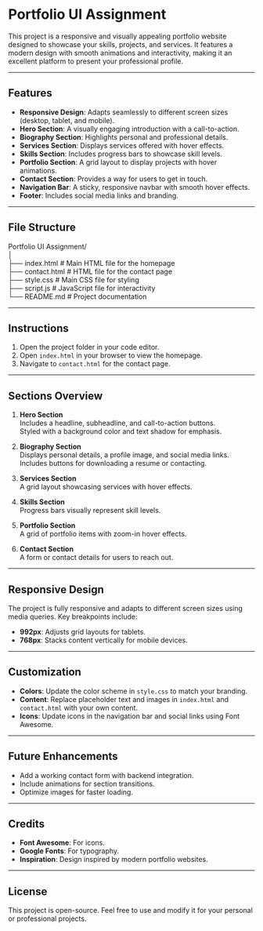 # Portfolio UI Assignment

This project is a responsive and visually appealing portfolio website designed to showcase your skills, projects, and services. It features a modern design with smooth animations and interactivity, making it an excellent platform to present your professional profile.

---

## Features

- **Responsive Design**: Adapts seamlessly to different screen sizes (desktop, tablet, and mobile).
- **Hero Section**: A visually engaging introduction with a call-to-action.
- **Biography Section**: Highlights personal and professional details.
- **Services Section**: Displays services offered with hover effects.
- **Skills Section**: Includes progress bars to showcase skill levels.
- **Portfolio Section**: A grid layout to display projects with hover animations.
- **Contact Section**: Provides a way for users to get in touch.
- **Navigation Bar**: A sticky, responsive navbar with smooth hover effects.
- **Footer**: Includes social media links and branding.

---

## File Structure

Portfolio UI Assignment/  
│  
├── index.html # Main HTML file for the homepage  
├── contact.html # HTML file for the contact page  
├── style.css # Main CSS file for styling  
├── script.js # JavaScript file for interactivity    
└── README.md # Project documentation

---

## Instructions

1. Open the project folder in your code editor.
2. Open `index.html` in your browser to view the homepage.
3. Navigate to `contact.html` for the contact page.

---

## Sections Overview

1. **Hero Section**  
   Includes a headline, subheadline, and call-to-action buttons.  
   Styled with a background color and text shadow for emphasis.

2. **Biography Section**  
   Displays personal details, a profile image, and social media links.  
   Includes buttons for downloading a resume or contacting.

3. **Services Section**  
   A grid layout showcasing services with hover effects.

4. **Skills Section**  
   Progress bars visually represent skill levels.

5. **Portfolio Section**  
   A grid of portfolio items with zoom-in hover effects.

6. **Contact Section**  
   A form or contact details for users to reach out.

---

## Responsive Design

The project is fully responsive and adapts to different screen sizes using media queries. Key breakpoints include:

- **992px**: Adjusts grid layouts for tablets.
- **768px**: Stacks content vertically for mobile devices.

---

## Customization

- **Colors**: Update the color scheme in `style.css` to match your branding.
- **Content**: Replace placeholder text and images in `index.html` and `contact.html` with your own content.
- **Icons**: Update icons in the navigation bar and social links using Font Awesome.

---

## Future Enhancements

- Add a working contact form with backend integration.
- Include animations for section transitions.
- Optimize images for faster loading.

---

## Credits

- **Font Awesome**: For icons.
- **Google Fonts**: For typography.
- **Inspiration**: Design inspired by modern portfolio websites.

---

## License

This project is open-source. Feel free to use and modify it for your personal or professional projects.
